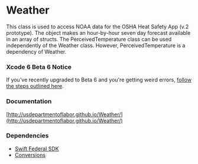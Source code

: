 Weather
=======

This class is used to access NOAA data for the OSHA Heat Safety App (v.2 prototype).  The object makes an hour-by-hour seven day forecast available in an array of structs.  The PerceivedTemperature class can be used independently of the Weather class.  However, PerceivedTemperature is a dependency of Weather.

### Xcode 6 Beta 6 Notice
If you've recently upgraded to Beta 6 and you're getting weird errors, [follow the steps outlined here](http://rshankar.com/apple-mach-o-linker-error-xcode-6-beta-6/).

### Documentation
[http://usdepartmentoflabor.github.io/Weather/](http://usdepartmentoflabor.github.io/Weather/)

### Dependencies
* [Swift Federal SDK](https://github.com/USDepartmentofLabor/Swift-Federal-Data-SDK)
* [Conversions](https://github.com/USDepartmentofLabor/Conversions)
